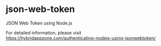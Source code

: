 # json-web-token
JSON Web Token using Node.js

For detailed information, please visit https://hybridappzone.com/authenticating-nodejs-using-jsonwebtoken/
